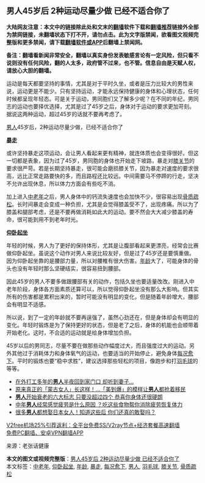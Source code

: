  <h2>男人45岁后 2种运动尽量少做 已经不适合你了</h2> <p class="notice"><b>大陆网友注意：本文中的链接除此处和文末的<a href="https://github.com/bannedbook/fanqiang" >翻墙</a>软件下载和<a href="https://github.com/killgcd/justmysocks/blob/master/README.md">翻墙推荐</a>链接外全部为禁网链接，未翻墙状态下打不开，请勿点击。此为文字版禁闻，欲看图文视频完整版和更多禁闻，请下载<a href="https://github.com/bannedbook/fanqiang">翻墙软件或APP</a>后翻墙上禁闻网。</p><p>备注：翻墙看新闻非常安全，翻墙以真实身份发表敏感言论有一定风险，但只看不说则没有任何风险，翻的人太多，政府管不过来，也不管。信息自由是天赋人权，请放心大胆的翻墙。</b></p>  <div class="entry"> <p>运动是每天都要坚持的事情，尤其是对于平时久坐，或者是压力比较大的男性来说，运动更是不能少。只有坚持运动，才能永远保持健康的身体和心理状态，任何时候都呈现年轻态。可是关于运动，男同胞们又了解多少呢？在不同的年纪，男同志的运动也要择优选择，尤其是过了45岁之后，身体对于运动的要求更加苛刻。据说这两种运动，超过45岁的话就不要再考虑了。</p> <p><a href="https://www.bannedbook.org/bnews/tag/%e7%94%b7%e4%ba%ba/" class="st_tag internal_tag" rel="tag" title="标签 男人 下的日志">男人</a>45岁后，2种运动尽量少做，已经不适合你了</p> <p><strong><a href="https://www.bannedbook.org/bnews/tag/%E6%9A%B4%E8%B5%B0/" class="st_tag internal_tag" rel="tag" title="标签 暴走 下的日志">暴走</a></strong></p>  <p>或许坚持暴走这项运动，会让男人看起来更有精神，就连体质也会变得很好。但这一切都是表象，因为过了45岁，男同胞的身体也开始走下坡路，暴走对<a href="https://www.bannedbook.org/bnews/tag/%E8%86%9D%E5%85%B3%E8%8A%82/" class="st_tag internal_tag" rel="tag" title="标签 膝关节 下的日志">膝关节</a>的要求很严苛。若是长期坚持暴走，很可能会磨损膝关节，因为暴走对速度的要求很高，远比正常走路要快的多，而且路程还比较远。中间需要马不停蹄的行走，坚决不允许出现休息，所以体力方面会有些吃不消。</p> <p>加上进入<a href="https://www.bannedbook.org/bnews/tag/%E4%B8%AD%E8%80%81%E5%B9%B4/" class="st_tag internal_tag" rel="tag" title="标签 中老年 下的日志">中老年</a>之后，男人身体中的钙流失速度也会加快不少，很容易出现<a href="https://www.bannedbook.org/bnews/tag/%E9%AA%A8%E8%B4%A8%E7%96%8F%E6%9D%BE/" class="st_tag internal_tag" rel="tag" title="标签 骨质疏松 下的日志">骨质疏松</a>。长时间暴走会变成一种负担，尤其是会觉得膝盖受不了，出现疼痛。所以为了膝盖和腿部考虑，还是不要再做消耗如此大的运动。要不然会大大减少膝盖的寿命，很可能到用不到老年时光。</p> <p><strong><a href="https://www.bannedbook.org/bnews/tag/%e4%bb%b0%e5%8d%a7%e8%b5%b7%e5%9d%90/" class="st_tag internal_tag" rel="tag" title="标签 仰卧起坐 下的日志">仰卧起坐</a></strong></p>  <p>年轻的时候，男人为了更好的保持体形，尤其是让腹部看起来更漂亮，经常会比赛做仰卧起坐。虽说这个动作对男人来说比较友好，但是过了45岁还是要慎重做。因为仰卧起坐靠的是腰部力量，所以对腰椎有很大伤害。<a href="https://www.bannedbook.org/bnews/tag/%E5%B9%B4%E9%BE%84/" class="st_tag internal_tag" rel="tag" title="标签 年龄 下的日志">年龄</a>大了，可能身体的骨头也没有年轻时那么坚硬结实，很容易扭到腰部。</p> <p>因此45岁的男人不要多做跟腰部有关的动作，包括久坐也要适量改改。刚进入中老年阶段，身体各方面素质还算可以，所以觉得仰卧起坐没有那么大影响。但其实所有的伤害都是累积出来的，暂时可能没有明显的变化，但是随着年龄增大，腰部会有明显不适感。</p> <p>所以说，到了一定的年龄就不要再逞强了，虽然心劲还在，但是身体却会有明显的变化。年轻时锻炼是为了保持更好的状态，但是老了之后，身体的机能也会顺带着开始老化。这时，不合适的运动就是给身体增加负担。</p>  <p>45岁以后的男同志，尽量不要在做那些动作幅度过大，而且强度过大的运动。另外其他过于消耗体力和身体氧气的运动，也要适当的开始停止，避免身体<a href="https://www.bannedbook.org/bnews/tag/%E6%AF%8F%E5%86%B5%E6%84%88%E4%B8%8B/" class="st_tag internal_tag" rel="tag" title="标签 每况愈下 下的日志">每况愈下</a>。平时的锻炼也要“稳中求胜”，建议选择那些轻松的项目，像跑步和打<a href="https://www.bannedbook.org/bnews/tag/%E7%BE%BD%E6%AF%9B%E7%90%83/" class="st_tag internal_tag" rel="tag" title="标签 羽毛球 下的日志">羽毛球</a>的等等。</p> <ul class='op-related-articles' title='相关阅读'> <li><a href='https://www.bannedbook.org/bnews/funmedia/20201204/1441805.html' target='_blank'>在外打工多年的<b>男人</b>半夜回到家门口 却听到妻子…</a></li> <li><a href='https://www.bannedbook.org/bnews/funmedia/20201204/1441803.html' target='_blank'>原来真正的「蒙古女人」长这样！…「美到爆」的模样让<b>男人</b>都抢着移民</a></li> <li><a href='https://www.bannedbook.org/bnews/health/20201204/1441760.html' target='_blank'><b>男人</b>开始衰老的六大标志 只要没超过四个 恭喜你身体还很硬朗</a></li> <li><a href='https://www.bannedbook.org/bnews/health/20201203/1441254.html' target='_blank'>中年<b>男人</b>经常感觉疲劳是什么原因 ？吃这些食物帮你消除疲劳恢复体力</a></li> <li><a href='https://www.bannedbook.org/bnews/funmedia/20201202/1440583.html' target='_blank'>很多<b>男人</b>都想娶日本女人！知道这些后 你们还真的敢娶吗？</a></li> </ul> <p class="texttj"> <a href="https://github.com/bannedbook/fanqiang/wiki/V2ray%E6%9C%BA%E5%9C%BA" target="_blank">V2free机场25%引荐返利：全平台免费SS/V2ray节点+经济套餐高速翻墙</a><br/> <a href="https://github.com/bannedbook/fanqiang/wiki/%E7%A6%81%E9%97%BB%E7%BD%91%E5%AE%89%E5%8D%93%E7%BF%BB%E5%A2%99%E6%96%B0%E9%97%BBAPP" target="_blank">免费PC翻墙、安卓VPN翻墙APP</a></p><p> 来源：老张话健康 </p><a name='sharetosocial'></a>       <div><b>本文的图文或视频完整版</b>：<a href='https://www.bannedbook.org/bnews/health/20201204/1441992.html'>男人45岁后 2种运动尽量少做 已经不适合你了</a></div>  </div><!--END ENTRY--> <div class="postfooter"> <div>本文标签：<a href="https://www.bannedbook.org/bnews/tag/%E4%B8%AD%E8%80%81%E5%B9%B4/" rel="tag">中老年</a>, <a href="https://www.bannedbook.org/bnews/tag/%e4%bb%b0%e5%8d%a7%e8%b5%b7%e5%9d%90/" rel="tag">仰卧起坐</a>, <a href="https://www.bannedbook.org/bnews/tag/%E5%B9%B4%E9%BE%84/" rel="tag">年龄</a>, <a href="https://www.bannedbook.org/bnews/tag/%E6%9A%B4%E8%B5%B0/" rel="tag">暴走</a>, <a href="https://www.bannedbook.org/bnews/tag/%E6%AF%8F%E5%86%B5%E6%84%88%E4%B8%8B/" rel="tag">每况愈下</a>, <a href="https://www.bannedbook.org/bnews/tag/%e7%94%b7%e4%ba%ba/" rel="tag">男人</a>, <a href="https://www.bannedbook.org/bnews/tag/%E7%BE%BD%E6%AF%9B%E7%90%83/" rel="tag">羽毛球</a>, <a href="https://www.bannedbook.org/bnews/tag/%E8%86%9D%E5%85%B3%E8%8A%82/" rel="tag">膝关节</a>, <a href="https://www.bannedbook.org/bnews/tag/%E9%AA%A8%E8%B4%A8%E7%96%8F%E6%9D%BE/" rel="tag">骨质疏松</a></div>  </div><!--END POSTFOOTER--> 